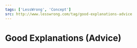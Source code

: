 ```yaml
---
tags: ['LessWrong', 'Concept']
src: http://www.lesswrong.com/tag/good-explanations-advice
---
```


# Good Explanations (Advice)
